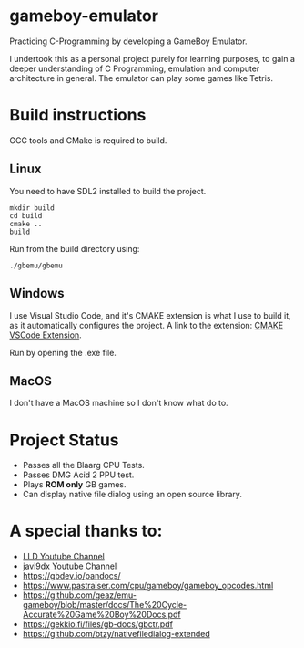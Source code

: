 # gameboy-emulator
Practicing C-Programming by developing a GameBoy Emulator.

I undertook this as a personal project purely for learning purposes, to gain a deeper understanding of C Programming, emulation and computer architecture in general. The emulator can play some games like Tetris.

# Build instructions

GCC tools and CMake is required to build.

## Linux

You need to have SDL2 installed to build the project.

```shell
mkdir build
cd build
cmake ..
build
```
Run from the build directory using:
```
./gbemu/gbemu
```

## Windows

I use Visual Studio Code, and it's CMAKE extension is what I use to build it, as it automatically configures the project. A link to the extension: [CMAKE VSCode Extension](https://marketplace.visualstudio.com/items?itemName=ms-vscode.cmake-tools).

Run by opening the .exe file.

## MacOS

I don't have a MacOS machine so I don't know what do to.

# Project Status

- Passes all the Blaarg CPU Tests.
- Passes DMG Acid 2 PPU test.
- Plays **ROM only** GB games.
- Can display native file dialog using an open source library.

# A special thanks to:
- [LLD Youtube Channel](https://www.youtube.com/channel/UCRWXAQsN5S3FPDHY4Ttq1Xg)
- [javi9dx Youtube Channel](https://www.youtube.com/channel/UC-yuWVUplUJZvieEligKBkA)
- https://gbdev.io/pandocs/
- https://www.pastraiser.com/cpu/gameboy/gameboy_opcodes.html
- https://github.com/geaz/emu-gameboy/blob/master/docs/The%20Cycle-Accurate%20Game%20Boy%20Docs.pdf
- https://gekkio.fi/files/gb-docs/gbctr.pdf
- https://github.com/btzy/nativefiledialog-extended